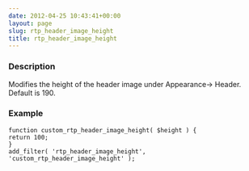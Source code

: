 ```yaml
---
date: 2012-04-25 10:43:41+00:00
layout: page
slug: rtp_header_image_height
title: rtp_header_image_height
---
```


### Description


Modifies the height of the header image under Appearance-> Header. Default is 190.


### Example



    
    function custom_rtp_header_image_height( $height ) {
    return 100;
    }
    add_filter( 'rtp_header_image_height', 'custom_rtp_header_image_height' );
